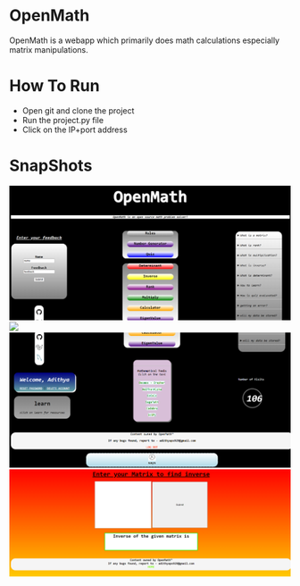 # OpenMath

OpenMath is a webapp which primarily does math calculations especially matrix manipulations.

# How To Run

<ul>
  <li>Open git and clone the project</li>
  <li>Run the project.py file</li>
  <li>Click on the IP+port address</li>
</ul>

# SnapShots

<img src="webasset2/Capture.PNG">
<img src="webasset2/Capture1.PNG">
<img src="webasset2/Capture2.PNG">
<img src="webasset2/Capture3.PNG">
